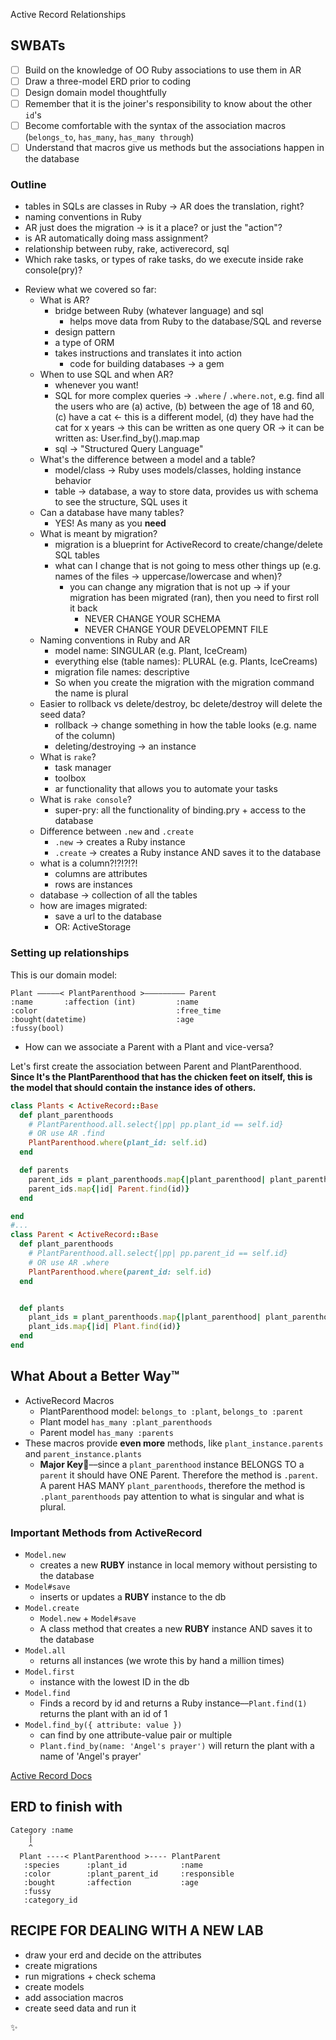 Active Record Relationships

## SWBATs
- [ ] Build on the knowledge of OO Ruby associations to use them in AR
- [ ] Draw a three-model ERD prior to coding
- [ ] Design domain model thoughtfully
- [ ] Remember that it is the joiner's responsibility to know about the other `id`'s
- [ ] Become comfortable with the syntax of the association macros (`belongs_to`, `has_many`, `has_many through`) 
- [ ] Understand that macros give us methods but the associations happen in the database

### Outline
- tables in SQLs are classes in Ruby -> AR does the translation, right? 
- naming conventions in Ruby
- AR just does the migration -> is it a place? or just the "action"?
- is AR automatically doing mass assignment? 
- relationship between ruby, rake, activerecord, sql
- Which rake tasks, or types of rake tasks, do we execute inside rake console(pry)?


* Review what we covered so far:
    - What is AR?
      - bridge between Ruby (whatever language) and sql
        - helps move data from Ruby to the database/SQL and reverse
      - design pattern
      - a type of ORM
      - takes instructions and translates it into action
        - code for building databases -> a gem
    - When to use SQL and when AR?
      - whenever you want!
      - SQL for more complex queries -> `.where` / `.where.not`, e.g. find all the users who are (a) active, (b) between the age of 18 and 60, (c) have a cat <- this is a different model, (d) they have had the cat for x years
        -> this can be written as one query OR
        -> it can be written as: User.find_by().map.map
      - sql -> "Structured Query Language"
    - What's the difference between a model and a table?
      - model/class -> Ruby uses models/classes, holding instance behavior
      - table -> database, a way to store data, provides us with schema to see the structure, SQL uses it
    - Can a database have many tables?
      - YES! As many as you **need**
    - What is meant by migration?
      - migration is a blueprint for ActiveRecord to create/change/delete SQL tables
      - what can I change that is not going to mess other things up (e.g. names of the files -> uppercase/lowercase and when)?
        - you can change any migration that is not up -> if your migration has been migrated (ran), then you need to first roll it back 
          - NEVER CHANGE YOUR SCHEMA 
          - NEVER CHANGE YOUR DEVELOPEMNT FILE
    - Naming conventions in Ruby and AR
      - model name:  SINGULAR (e.g. Plant, IceCream)
      - everything else (table names): PLURAL (e.g. Plants, IceCreams)
      - migration file names: descriptive
      - So when you create the migration with the migration command the name is plural 
    - Easier to rollback vs delete/destroy, bc delete/destroy will delete the seed data?
      - rollback -> change something in how the table looks (e.g. name of the column)
      - deleting/destroying -> an instance 
    - What is `rake`?
      - task manager
      - toolbox
      - ar functionality that allows you to automate your tasks
    - What is `rake console`?
      - super-pry: all the functionality of binding.pry + access to the database
    - Difference between `.new` and `.create`
      - `.new` -> creates a Ruby instance
      - `.create` -> creates a Ruby instance AND saves it to the database
    - what is a column?!?!?!?!
      - columns are attributes
      - rows are instances
    - database -> collection of all the tables
  - how are images migrated:  
    - save a url to the database
    - OR: ActiveStorage

### Setting up relationships

This is our domain model:

```
Plant —————< PlantParenthood >————————— Parent
:name       :affection (int)         :name
:color                               :free_time
:bought(datetime)                    :age
:fussy(bool)
```

- How can we associate a Parent with a Plant and vice-versa?

Let's first create the association between Parent and PlantParenthood. **Since It's the PlantParenthood that has the chicken feet on itself, this is the model that should contain the instance ides of others.**

```ruby
class Plants < ActiveRecord::Base
  def plant_parenthoods
    # PlantParenthood.all.select{|pp| pp.plant_id == self.id}    
    # OR use AR .find
    PlantParenthood.where(plant_id: self.id)  
  end

  def parents
    parent_ids = plant_parenthoods.map{|plant_parenthood| plant_parenthood.parent_id}
    parent_ids.map{|id| Parent.find(id)}
  end

end
#...
class Parent < ActiveRecord::Base
  def plant_parenthoods
    # PlantParenthood.all.select{|pp| pp.parent_id == self.id}
    # OR use AR .where
    PlantParenthood.where(parent_id: self.id)
  end


  def plants
    plant_ids = plant_parenthoods.map{|plant_parenthood| plant_parenthood.plant_id}
    plant_ids.map{|id| Plant.find(id)}
  end
end
```

## What About a Better Way™️

- ActiveRecord Macros
  - PlantParenthood model: `belongs_to :plant`, `belongs_to :parent`
  - Plant model `has_many :plant_parenthoods`
  - Parent model `has_many :parents`
- These macros provide **even more** methods, like `plant_instance.parents` and `parent_instance.plants`
  - **Major Key🔑**––since a `plant_parenthood` instance BELONGS TO a `parent` it should have ONE Parent. Therefore the method is `.parent`. A parent HAS MANY `plant_parenthoods`, therefore the method is `.plant_parenthoods` pay attention to what is singular and what is plural.

### Important Methods from ActiveRecord

- `Model.new`
  - creates a new **RUBY** instance in local memory without persisting to the database
- `Model#save`
  - inserts or updates a **RUBY** instance to the db
- `Model.create`
  - `Model.new` + `Model#save`
  - A class method that creates a new **RUBY** instance AND saves it to the database
- `Model.all`
  - returns all instances (we wrote this by hand a million times)
- `Model.first`
  - instance with the lowest ID in the db
- `Model.find`
  - Finds a record by id and returns a Ruby instance––`Plant.find(1)` returns the plant with an id of 1
- `Model.find_by({ attribute: value })`
  - can find by one attribute-value pair or multiple
  - `Plant.find_by(name: 'Angel's prayer')` will return the plant with a name of 'Angel's prayer'

[Active Record Docs](http://edgeguides.rubyonrails.org/active_record_migrations.html#using-the-up-down-methods)


## ERD to finish with

```
Category :name
    |
    ^
  Plant ----< PlantParenthood >---- PlantParent
   :species      :plant_id            :name
   :color        :plant_parent_id     :responsible
   :bought       :affection           :age
   :fussy
   :category_id
```

## RECIPE FOR DEALING WITH A NEW LAB
- draw your erd and decide on the attributes
- create migrations 
- run migrations + check schema
- create models
- add association macros
- create seed data and run it

✨